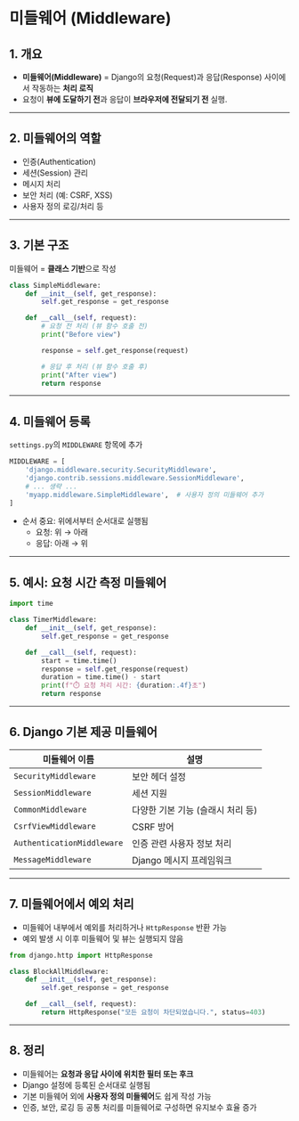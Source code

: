 <!-- 미들웨어 개념과 활용법 -->
# 미들웨어 (Middleware)

## 1. 개요

- **미들웨어(Middleware)** = Django의 요청(Request)과 응답(Response) 사이에서 작동하는 **처리 로직**
- 요청이 **뷰에 도달하기 전**과 응답이 **브라우저에 전달되기 전** 실행.  

---

## 2. 미들웨어의 역할

- 인증(Authentication)
- 세션(Session) 관리
- 메시지 처리
- 보안 처리 (예: CSRF, XSS)
- 사용자 정의 로깅/처리 등

---

## 3. 기본 구조

미들웨어 = **클래스 기반**으로 작성

```python
class SimpleMiddleware:
    def __init__(self, get_response):
        self.get_response = get_response

    def __call__(self, request):
        # 요청 전 처리 (뷰 함수 호출 전)
        print("Before view")

        response = self.get_response(request)

        # 응답 후 처리 (뷰 함수 호출 후)
        print("After view")
        return response
```

---

## 4. 미들웨어 등록

`settings.py`의 `MIDDLEWARE` 항목에 추가

```python
MIDDLEWARE = [
    'django.middleware.security.SecurityMiddleware',
    'django.contrib.sessions.middleware.SessionMiddleware',
    # ... 생략 ...
    'myapp.middleware.SimpleMiddleware',  # 사용자 정의 미들웨어 추가
]
```

- 순서 중요: 위에서부터 순서대로 실행됨
  - 요청: 위 → 아래
  - 응답: 아래 → 위

---

## 5. 예시: 요청 시간 측정 미들웨어

```python
import time

class TimerMiddleware:
    def __init__(self, get_response):
        self.get_response = get_response

    def __call__(self, request):
        start = time.time()
        response = self.get_response(request)
        duration = time.time() - start
        print(f"⏱️ 요청 처리 시간: {duration:.4f}초")
        return response
```

---

## 6. Django 기본 제공 미들웨어

| 미들웨어 이름                                           | 설명                           |
|--------------------------------------------------------|--------------------------------|
| `SecurityMiddleware`                                   | 보안 헤더 설정                |
| `SessionMiddleware`                                    | 세션 지원                      |
| `CommonMiddleware`                                     | 다양한 기본 기능 (슬래시 처리 등) |
| `CsrfViewMiddleware`                                   | CSRF 방어                     |
| `AuthenticationMiddleware`                             | 인증 관련 사용자 정보 처리     |
| `MessageMiddleware`                                    | Django 메시지 프레임워크       |

---

## 7. 미들웨어에서 예외 처리

- 미들웨어 내부에서 예외를 처리하거나 `HttpResponse` 반환 가능
- 예외 발생 시 이후 미들웨어 및 뷰는 실행되지 않음

```python
from django.http import HttpResponse

class BlockAllMiddleware:
    def __init__(self, get_response):
        self.get_response = get_response

    def __call__(self, request):
        return HttpResponse("모든 요청이 차단되었습니다.", status=403)
```

---

## 8. 정리

- 미들웨어는 **요청과 응답 사이에 위치한 필터 또는 후크**
- Django 설정에 등록된 순서대로 실행됨
- 기본 미들웨어 외에 **사용자 정의 미들웨어**도 쉽게 작성 가능
- 인증, 보안, 로깅 등 공통 처리를 미들웨어로 구성하면 유지보수 효율 증가